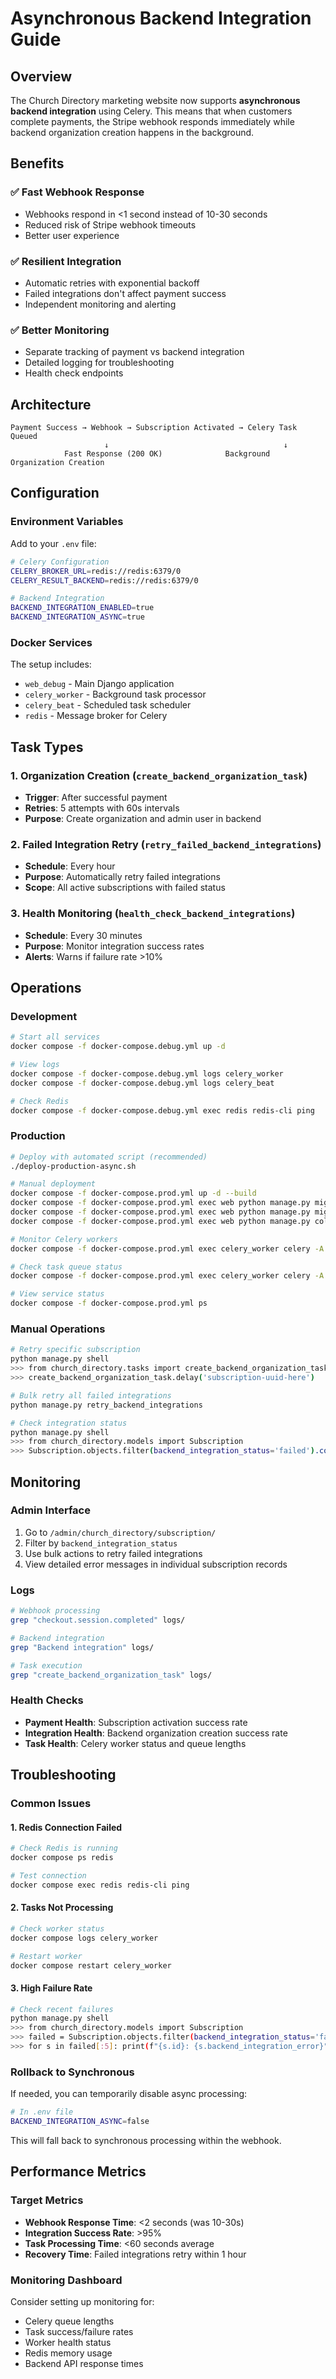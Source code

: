 # Asynchronous Backend Integration Guide

## Overview

The Church Directory marketing website now supports **asynchronous backend integration** using Celery. This means that when customers complete payments, the Stripe webhook responds immediately while backend organization creation happens in the background.

## Benefits

### ✅ **Fast Webhook Response**
- Webhooks respond in <1 second instead of 10-30 seconds
- Reduced risk of Stripe webhook timeouts
- Better user experience

### ✅ **Resilient Integration**
- Automatic retries with exponential backoff
- Failed integrations don't affect payment success
- Independent monitoring and alerting

### ✅ **Better Monitoring**
- Separate tracking of payment vs backend integration
- Detailed logging for troubleshooting
- Health check endpoints

## Architecture

```
Payment Success → Webhook → Subscription Activated → Celery Task Queued
                     ↓                                       ↓
            Fast Response (200 OK)              Background Organization Creation
```

## Configuration

### Environment Variables

Add to your `.env` file:

```bash
# Celery Configuration
CELERY_BROKER_URL=redis://redis:6379/0
CELERY_RESULT_BACKEND=redis://redis:6379/0

# Backend Integration
BACKEND_INTEGRATION_ENABLED=true
BACKEND_INTEGRATION_ASYNC=true
```

### Docker Services

The setup includes:
- `web_debug` - Main Django application
- `celery_worker` - Background task processor
- `celery_beat` - Scheduled task scheduler
- `redis` - Message broker for Celery

## Task Types

### 1. **Organization Creation** (`create_backend_organization_task`)
- **Trigger**: After successful payment
- **Retries**: 5 attempts with 60s intervals
- **Purpose**: Create organization and admin user in backend

### 2. **Failed Integration Retry** (`retry_failed_backend_integrations`)
- **Schedule**: Every hour
- **Purpose**: Automatically retry failed integrations
- **Scope**: All active subscriptions with failed status

### 3. **Health Monitoring** (`health_check_backend_integrations`)
- **Schedule**: Every 30 minutes  
- **Purpose**: Monitor integration success rates
- **Alerts**: Warns if failure rate >10%

## Operations

### Development

```bash
# Start all services
docker compose -f docker-compose.debug.yml up -d

# View logs
docker compose -f docker-compose.debug.yml logs celery_worker
docker compose -f docker-compose.debug.yml logs celery_beat

# Check Redis
docker compose -f docker-compose.debug.yml exec redis redis-cli ping
```

### Production

```bash
# Deploy with automated script (recommended)
./deploy-production-async.sh

# Manual deployment
docker compose -f docker-compose.prod.yml up -d --build
docker compose -f docker-compose.prod.yml exec web python manage.py migrate
docker compose -f docker-compose.prod.yml exec web python manage.py migrate django_celery_beat
docker compose -f docker-compose.prod.yml exec web python manage.py collectstatic --noinput

# Monitor Celery workers
docker compose -f docker-compose.prod.yml exec celery_worker celery -A verionlabs_django inspect active

# Check task queue status
docker compose -f docker-compose.prod.yml exec celery_worker celery -A verionlabs_django inspect reserved

# View service status
docker compose -f docker-compose.prod.yml ps
```

### Manual Operations

```bash
# Retry specific subscription
python manage.py shell
>>> from church_directory.tasks import create_backend_organization_task
>>> create_backend_organization_task.delay('subscription-uuid-here')

# Bulk retry all failed integrations  
python manage.py retry_backend_integrations

# Check integration status
python manage.py shell
>>> from church_directory.models import Subscription
>>> Subscription.objects.filter(backend_integration_status='failed').count()
```

## Monitoring

### Admin Interface

1. Go to `/admin/church_directory/subscription/`
2. Filter by `backend_integration_status` 
3. Use bulk actions to retry failed integrations
4. View detailed error messages in individual subscription records

### Logs

```bash
# Webhook processing
grep "checkout.session.completed" logs/

# Backend integration
grep "Backend integration" logs/

# Task execution
grep "create_backend_organization_task" logs/
```

### Health Checks

- **Payment Health**: Subscription activation success rate
- **Integration Health**: Backend organization creation success rate  
- **Task Health**: Celery worker status and queue lengths

## Troubleshooting

### Common Issues

#### 1. **Redis Connection Failed**
```bash
# Check Redis is running
docker compose ps redis

# Test connection
docker compose exec redis redis-cli ping
```

#### 2. **Tasks Not Processing**
```bash  
# Check worker status
docker compose logs celery_worker

# Restart worker
docker compose restart celery_worker
```

#### 3. **High Failure Rate**
```bash
# Check recent failures
python manage.py shell
>>> from church_directory.models import Subscription  
>>> failed = Subscription.objects.filter(backend_integration_status='failed')
>>> for s in failed[:5]: print(f"{s.id}: {s.backend_integration_error}")
```

### Rollback to Synchronous

If needed, you can temporarily disable async processing:

```bash
# In .env file
BACKEND_INTEGRATION_ASYNC=false
```

This will fall back to synchronous processing within the webhook.

## Performance Metrics

### Target Metrics
- **Webhook Response Time**: <2 seconds (was 10-30s)
- **Integration Success Rate**: >95%
- **Task Processing Time**: <60 seconds average
- **Recovery Time**: Failed integrations retry within 1 hour

### Monitoring Dashboard

Consider setting up monitoring for:
- Celery queue lengths
- Task success/failure rates  
- Worker health status
- Redis memory usage
- Backend API response times